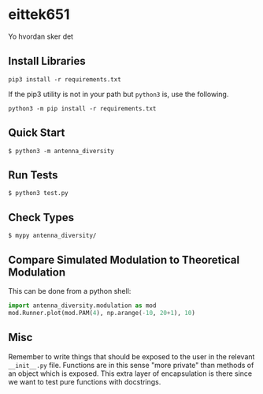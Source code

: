 # eittek651
Yo hvordan sker det

## Install Libraries

```
pip3 install -r requirements.txt
```

If the pip3 utility is not in your path but `python3` is, use the following.

```
python3 -m pip install -r requirements.txt
```

## Quick Start

```
$ python3 -m antenna_diversity
```

## Run Tests

```
$ python3 test.py
```

## Check Types

```
$ mypy antenna_diversity/
```

## Compare Simulated Modulation to Theoretical Modulation

This can be done from a python shell:

```python
import antenna_diversity.modulation as mod
mod.Runner.plot(mod.PAM(4), np.arange(-10, 20+1), 10)
```

## Misc

Remember to write things that should be exposed to the user in the relevant `__init__.py` file.
Functions are in this sense "more private" than methods of an object which is exposed.
This extra layer of encapsulation is there since we want to test pure functions with docstrings.
